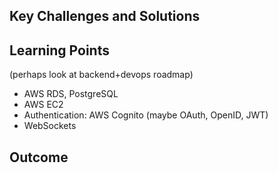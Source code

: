 ## Key Challenges and Solutions

## Learning Points
(perhaps look at backend+devops roadmap)
- AWS RDS, PostgreSQL
- AWS EC2
- Authentication: AWS Cognito (maybe OAuth, OpenID, JWT)
- WebSockets

## Outcome